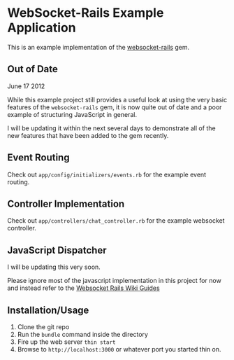 # WebSocket-Rails Example Application

This is an example implementation of the [websocket-rails](https://github.com/DanKnox/websocket-rails) gem. 

## Out of Date

June 17 2012

While this example project still provides a useful look at using the
very basic features of the `websocket-rails` gem, it is now quite out of
date and a poor example of structuring JavaScript in general. 

I will be updating it within the next several days to demonstrate
all of the new features that have been added to the gem recently.

## Event Routing

Check out `app/config/initializers/events.rb` for the example event routing.

## Controller Implementation

Check out `app/controllers/chat_controller.rb` for the example websocket controller.

## JavaScript Dispatcher

 I will be updating this very soon.

Please ignore most of the javascript implementation in this project for
now and instead refer to the [Websocket Rails Wiki
Guides](/DanKnox/websocket-rails/wiki)

## Installation/Usage

1. Clone the git repo
2. Run the `bundle` command inside the directory
3. Fire up the web server `thin start`
4. Browse to `http://localhost:3000` or whatever port you started thin on.
